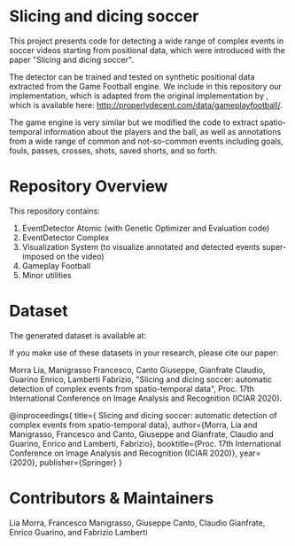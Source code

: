 # Slicing and dicing soccer


This project presents code for detecting a wide range of complex events in soccer videos starting from positional data, which were introduced with the paper "Slicing and dicing soccer".

The detector can be trained and tested on synthetic positional data extracted from the Game Football engine.  We include in this repository our implementation, which is adapted from the original implementation by , 
which is available here: http://properlydecent.com/data/gameplayfootball/. 

The game engine is very similar but we modified the code to extract spatio-temporal information about the players and the ball, as well as annotations from a wide range of common and not-so-common events including goals, fouls, passes, crosses, shots, saved shorts, and so forth. 

# Repository Overview
This repository contains:

1. EventDetector Atomic (with Genetic Optimizer and Evaluation code)
2. EventDetector Complex
3. Visualization System (to visualize annotated and detected events super-imposed on the video)
4. Gameplay Football 
5. Minor utilities


# Dataset
The generated dataset is available at: <link here>

If you make use of these datasets in your research, please cite our paper:

Morra Lia, Manigrasso Francesco, Canto Giuseppe, Gianfrate Claudio, Guarino Enrico, Lamberti Fabrizio, 
"Slicing and dicing soccer: automatic detection of complex events from spatio-temporal data", 
Proc. 17th International Conference on Image Analysis and Recognition (ICIAR 2020). 

@inproceedings{
title={ Slicing and dicing soccer: automatic detection of complex events from spatio-temporal data},
  author={Morra, Lia and Manigrasso, Francesco and Canto, Giuseppe and Gianfrate, Claudio and Guarino, Enrico and Lamberti, Fabrizio},
  booktitle={Proc. 17th International Conference on Image Analysis and Recognition (ICIAR 2020)},
  year={2020},
  publisher={Springer}
}



# Contributors & Maintainers
Lia Morra, Francesco Manigrasso, Giuseppe Canto, Claudio Gianfrate, Enrico Guarino, and Fabrizio Lamberti